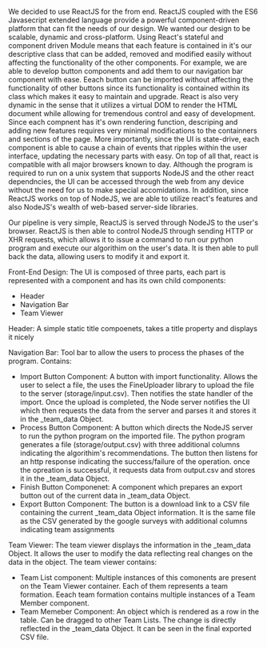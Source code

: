 We decided to use ReactJS for the from end.
ReactJS coupled with the ES6 Javasecript extended language provide a powerful component-driven platform that can fit the needs of our design.
We wanted our design to be scalable, dynamic and cross-platform.
Using React's stateful and component driven Module means that each feature is contained in it's our descriptive class that can be added, removed and modified easily without affecting the functionality of the other components.
For example, we are able to develop button components and add them to our navigation bar component with ease. Eeach button can be imported without affecting the functionality of other buttons since its functionality is contained within its class which makes it easy to maintain and upgrade.
React is also very dynamic in the sense that it utilizes a virtual DOM to render the HTML document while allowing for tremendous control and easy of development. Since each compnent has it's own rendering function, descriping and adding new features requires very minimal modifications to the containners and sections of the page. More importantly, since the UI is state-drive, each component is able to cause a chain of events that ripples within the user interface, updating the necessary parts with easy.
On top of all that, react is compatible with all major browsers known to day. Although the program is required to run on a unix system that supports NodeJS and the other react dependncies, the UI can be accessed through the web from any device without the need for us to make special accomidations.
In addition, since ReactJS works on top of NodeJS, we are able to utilize react's features and also NodeJS's wealth of web-based server-side libraries.

Our pipeline is very simple, ReactJS is served through NodeJS to the user's browser. ReactJS is then able to control NodeJS through sending HTTP or XHR requests, which allows it to issue a command to run our python program and execute our algorithim on the user's data. It is then able to pull back the data, allowing users to modify it and export it.

Front-End Design:
The UI is composed of three parts, each part is represented with a component and has its own child components:
- Header
- Navigation Bar
- Team Viewer

Header:
A simple static title compoenets, takes a title property and displays it nicely

Navigation Bar:
Tool bar to allow the users to process the phases of the program. Contains:
- Import Button Component:
	A button with import functionality. Allows the user to select a file, the uses the FineUploader library to upload the file to the server (storage/input.csv). Then notifies the state handler of the import. Once the upload is completed, the Node server notifies the UI which then requests the data from the server and parses it and stores it in the _team_data Object.
- Process Button Component:
	A button which directs the NodeJS server to run the python program on the imported file. The python program generates a file (storage/output.csv) with three additional columns indicating the algorithim's recommendations. The button then listens for an http response indicating the success/failure of the operation. once the opreation is successful, it requests data from output.csv and stores it in the _team_data Object.
- Finish Button Componenet:
	A component which prepares an export button out of the current data in _team_data Object.
- Export Button Component:
	The button is a download link to a CSV file containing the current _team_data Object information. It is the same file as the CSV generated by the google surveys with additional columns indicating team assignments

Team Viewer:
The team viewer displays the information in the _team_data Object. It allows the user to modify the data reflecting real changes on the data in the object.
The team viewer contains:
- Team List component:
 Multiple instances of this comonents are present on the Team Viewer container. Each of them represents a team formation. Eeach team formation contains multiple instances of a Team Member component.
- Team Memeber Component:
 An object which is rendered as a row in the table. Can be dragged to other Team Lists. The change is directly reflected in the _team_data Object. It can be seen in the final exported CSV file.
